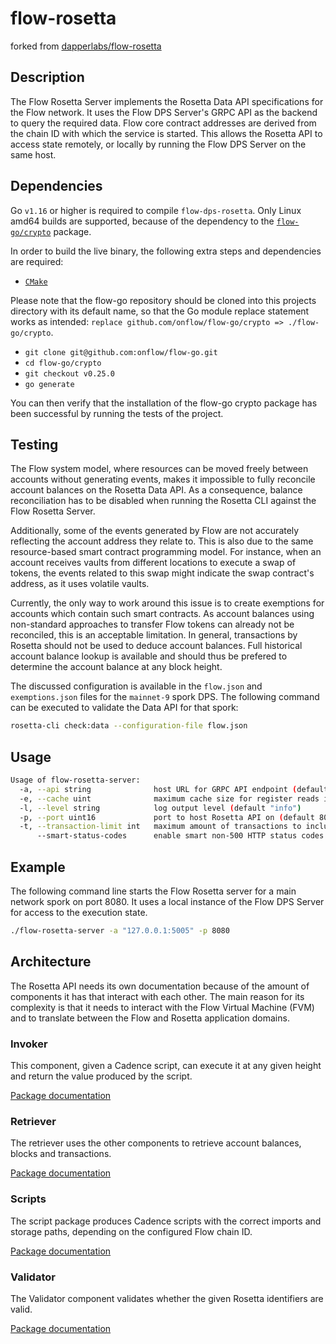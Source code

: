 # flow-rosetta
forked from [dapperlabs/flow-rosetta](https://github.com/dapperlabs/flow-rosetta)

## Description

The Flow Rosetta Server implements the Rosetta Data API specifications for the Flow network.
It uses the Flow DPS Server's GRPC API as the backend to query the required data.
Flow core contract addresses are derived from the chain ID with which the service is started.
This allows the Rosetta API to access state remotely, or locally by running the Flow DPS Server on the same host.

## Dependencies

Go `v1.16` or higher is required to compile `flow-dps-rosetta`.
Only Linux amd64 builds are supported, because of the dependency to the [`flow-go/crypto`](https://github.com/onflow/flow-go/tree/master/crypto) package.

In order to build the live binary, the following extra steps and dependencies are required:

* [`CMake`](https://cmake.org/install/)

Please note that the flow-go repository should be cloned into this projects directory with its default name, so that the Go module replace statement works as intended: `replace github.com/onflow/flow-go/crypto => ./flow-go/crypto`.

* `git clone git@github.com:onflow/flow-go.git`
* `cd flow-go/crypto`
* `git checkout v0.25.0`
* `go generate`

You can then verify that the installation of the flow-go crypto package has been successful by running the tests of the project.

## Testing

The Flow system model, where resources can be moved freely between accounts without generating events, makes it impossible to fully reconcile account balances on the Rosetta Data API.
As a consequence, balance reconciliation has to be disabled when running the Rosetta CLI against the Flow Rosetta Server.

Additionally, some of the events generated by Flow are not accurately reflecting the account address they relate to.
This is also due to the same resource-based smart contract programming model.
For instance, when an account receives vaults from different locations to execute a swap of tokens, the events related to this swap might indicate the swap
contract's address, as it uses volatile vaults.

Currently, the only way to work around this issue is to create exemptions for accounts which contain such smart contracts.
As account balances using non-standard approaches to transfer Flow tokens can already not be reconciled, this is an acceptable limitation.
In general, transactions by Rosetta should not be used to deduce account balances.
Full historical account balance lookup is available and should thus be prefered to determine the account balance at any block height.

The discussed configuration is available in the `flow.json` and `exemptions.json` files for the `mainnet-9` spork DPS.
The following command can be executed to validate the Data API for that spork:

```sh
rosetta-cli check:data --configuration-file flow.json
```

## Usage

```sh
Usage of flow-rosetta-server:
  -a, --api string              host URL for GRPC API endpoint (default "127.0.0.1:5005")
  -e, --cache uint              maximum cache size for register reads in bytes (default 1073741824)
  -l, --level string            log output level (default "info")
  -p, --port uint16             port to host Rosetta API on (default 8080)
  -t, --transaction-limit int   maximum amount of transactions to include in a block response (default 200)
      --smart-status-codes      enable smart non-500 HTTP status codes for Rosetta API errors
```

## Example

The following command line starts the Flow Rosetta server for a main network spork on port 8080.
It uses a local instance of the Flow DPS Server for access to the execution state.

```sh
./flow-rosetta-server -a "127.0.0.1:5005" -p 8080
```

## Architecture

The Rosetta API needs its own documentation because of the amount of components it has that interact with each other.
The main reason for its complexity is that it needs to interact with the Flow Virtual Machine (FVM) and to translate between the Flow and Rosetta application domains.

### Invoker

This component, given a Cadence script, can execute it at any given height and return the value produced by the script.

[Package documentation](https://pkg.go.dev/github.com/optakt/flow-dps-rosetta/service/invoker)

### Retriever

The retriever uses the other components to retrieve account balances, blocks and transactions.

[Package documentation](https://pkg.go.dev/github.com/optakt/flow-dps-rosetta/service/retriever)

### Scripts

The script package produces Cadence scripts with the correct imports and storage paths, depending on the configured Flow chain ID.

[Package documentation](https://pkg.go.dev/github.com/optakt/flow-dps-rosetta/service/scripts)

### Validator

The Validator component validates whether the given Rosetta identifiers are valid.

[Package documentation](https://pkg.go.dev/github.com/optakt/flow-dps-rosetta/service/validator)
